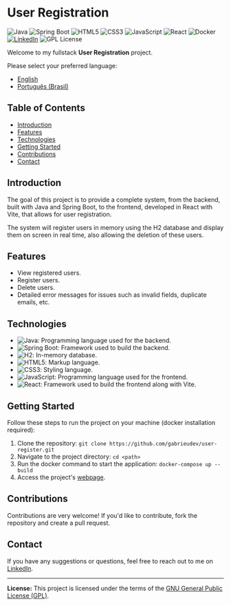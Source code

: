 # User Registration

![Java](https://img.shields.io/badge/Java-17-orange) ![Spring Boot](https://img.shields.io/badge/Spring%20Boot-3-green) ![HTML5](https://img.shields.io/badge/HTML-5-orange) ![CSS3](https://img.shields.io/badge/CSS-3-blue) ![JavaScript](https://img.shields.io/badge/JavaScript--yellow) ![React](https://img.shields.io/badge/React-+Vite-blue) ![Docker](https://img.shields.io/badge/Docker--blue) [![LinkedIn](https://img.shields.io/badge/Connect%20on-LinkedIn-blue)](https://www.linkedin.com/in/gabrieudev) ![GPL License](https://img.shields.io/badge/License-GPL-blue)

Welcome to my fullstack **User Registration** project.

Please select your preferred language:

- [English](README.md)
- [Português (Brasil)](README.pt-br.md)

## Table of Contents

- [Introduction](#introduction)
- [Features](#features)
- [Technologies](#technologies)
- [Getting Started](#getting-started)
- [Contributions](#contributions)
- [Contact](#contact)

## Introduction

The goal of this project is to provide a complete system, from the backend, built with Java and Spring Boot, to the frontend, developed in React with Vite, that allows for user registration.

The system will register users in memory using the H2 database and display them on screen in real time, also allowing the deletion of these users.

## Features

- View registered users.
- Register users.
- Delete users.
- Detailed error messages for issues such as invalid fields, duplicate emails, etc.

## Technologies

- ![Java](https://img.shields.io/badge/Java-17-orange): Programming language used for the backend.
- ![Spring Boot](https://img.shields.io/badge/Spring%20Boot-3-green): Framework used to build the backend.
- ![H2](https://img.shields.io/badge/H2-Database-lightgray): In-memory database.
- ![HTML5](https://img.shields.io/badge/HTML-5-orange): Markup language.
- ![CSS3](https://img.shields.io/badge/CSS-3-blue): Styling language.
- ![JavaScript](https://img.shields.io/badge/JavaScript--yellow): Programming language used for the frontend.
- ![React](https://img.shields.io/badge/React-+Vite-blue): Framework used to build the frontend along with Vite.

## Getting Started

Follow these steps to run the project on your machine (docker installation required):

1. Clone the repository: `git clone https://github.com/gabrieudev/user-register.git`
2. Navigate to the project directory: `cd <path>`
3. Run the docker command to start the application: `docker-compose up --build`
4. Access the project's [webpage](http://localhost:3000).

## Contributions

Contributions are very welcome! If you'd like to contribute, fork the repository and create a pull request.

## Contact

If you have any suggestions or questions, feel free to reach out to me on [LinkedIn](https://www.linkedin.com/in/gabrieudev).

---

**License:** This project is licensed under the terms of the [GNU General Public License (GPL)](LICENSE).